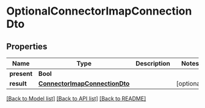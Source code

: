 # OptionalConnectorImapConnectionDto

## Properties
Name | Type | Description | Notes
------------ | ------------- | ------------- | -------------
**present** | **Bool** |  | 
**result** | [**ConnectorImapConnectionDto**](ConnectorImapConnectionDto) |  | [optional] 

[[Back to Model list]](../README#documentation-for-models) [[Back to API list]](../README#documentation-for-api-endpoints) [[Back to README]](../README)


